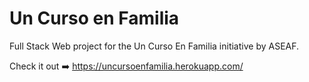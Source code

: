 # Un Curso en Familia

Full Stack Web project for the Un Curso En Familia initiative by ASEAF.

Check it out ➡️ https://uncursoenfamilia.herokuapp.com/
